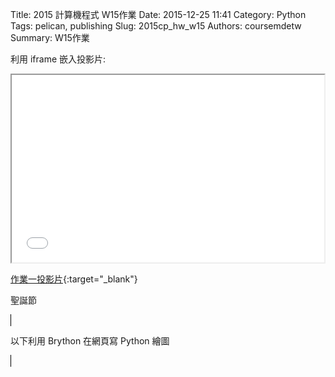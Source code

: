 Title: 2015 計算機程式 W15作業
Date: 2015-12-25 11:41
Category: Python
Tags: pelican, publishing
Slug: 2015cp_hw_w15
Authors: coursemdetw
Summary: W15作業

利用 iframe 嵌入投影片:

<iframe src="40423107_cp_w15_p.html" width="500" height="300"></iframe>

[作業一投影片](40423107_cp_w15_p.html){:target="_blank"}

<p>聖誕節</p>
<!DOCTYPE html>
<html>
<body>

<canvas id="myCanvas" width="500" height="500" style="border:1px solid #000000;">

<div class="entry-content"><p>以下利用 Brython 在網頁寫 Python 繪圖</p> 
<!-- 導入 brython_dist.js --> 

<script type="text/javascript" src="js/Brython3.2.3-20151122-082712/brython.js"></script> 

<!-- 啟動 brython() --> 

<script> 
window.onload=function(){ 
brython(1); 
} 
</script> 

<!-- 以下利用 Brython 程式執行繪圖 --> 

<canvas id="plotarea" width="500" height="500"></canvas> 

<script type="text/python3"> 
# 導入 doc 
from browser import document as doc 
import math 

# 準備繪圖畫布 
canvas = doc["plotarea"] 
ctx = canvas.getContext("2d") 

# 開始畫直線 

ctx.beginPath() 
ctx.lineWidth = 10 
ctx.moveTo(200,400) 
ctx.lineTo(200,320 ) 
ctx.strokeStyle = "#006000" 
ctx.stroke() 

ctx.beginPath() 
ctx.lineWidth = 10 
ctx.moveTo(200, 400) 
ctx.lineTo(240,400 ) 
ctx.strokeStyle = "#006000" 
ctx.stroke() 

ctx.beginPath() 
ctx.lineWidth = 10 
ctx.moveTo(240, 400) 
ctx.lineTo(240,320) 
ctx.strokeStyle = "#006000" 
ctx.stroke() 

ctx.beginPath() 
ctx.lineWidth = 10 
ctx.moveTo(80,320) 
ctx.lineTo(360,320 ) 
ctx.strokeStyle = "#006000" 
ctx.stroke() 

ctx.beginPath() 
ctx.lineWidth = 10 
ctx.moveTo(80,320) 
ctx.lineTo(160,240 ) 
ctx.strokeStyle = "#006000" 
ctx.stroke() 

ctx.beginPath() 
ctx.lineWidth = 10 
ctx.moveTo(360,320) 
ctx.lineTo(280,240 ) 
ctx.strokeStyle = "#006000" 
ctx.stroke() 

ctx.beginPath() 
ctx.lineWidth = 10 
ctx.moveTo(120,240) 
ctx.lineTo(160,240 ) 
ctx.strokeStyle = "#006000" 
ctx.stroke() 

ctx.beginPath() 
ctx.lineWidth = 10 
ctx.moveTo(280,240) 
ctx.lineTo(320,240 ) 
ctx.strokeStyle = "#006000" 
ctx.stroke() 

ctx.beginPath() 
ctx.lineWidth = 10 
ctx.moveTo(120,240) 
ctx.lineTo(200,160 ) 
ctx.strokeStyle = "#006000" 
ctx.stroke() 

ctx.beginPath() 
ctx.lineWidth = 10 
ctx.moveTo(320,240) 
ctx.lineTo(240,160 ) 
ctx.strokeStyle = "#006000" 
ctx.stroke() 

ctx.beginPath() 
ctx.lineWidth = 10 
ctx.moveTo(160,160) 
ctx.lineTo(200,160 ) 
ctx.strokeStyle = "#006000" 
ctx.stroke() 

ctx.beginPath() 
ctx.lineWidth = 10 
ctx.moveTo(240,160) 
ctx.lineTo(280,160 ) 
ctx.strokeStyle = "#006000" 
ctx.stroke() 

ctx.beginPath() 
ctx.lineWidth = 10 
ctx.moveTo(160,160) 
ctx.lineTo(220,80 ) 
ctx.strokeStyle = "#006000" 
ctx.stroke() 

ctx.beginPath() 
ctx.lineWidth = 10 
ctx.moveTo(280,160) 
ctx.lineTo(220,80 ) 
ctx.strokeStyle = "#006000" 
ctx.stroke() 

ctx.beginPath() 
ctx.lineWidth = 10 
ctx.moveTo(200,120) 
ctx.lineTo(220,40 ) 
ctx.strokeStyle = "#FFFF37" 
ctx.stroke() 

ctx.beginPath() 
ctx.lineWidth = 10 
ctx.moveTo(220,40) 
ctx.lineTo(260,120 ) 
ctx.strokeStyle = "#FFFF37" 
ctx.stroke() 

ctx.beginPath() 
ctx.lineWidth = 10 
ctx.moveTo(260,120) 
ctx.lineTo(180,70 ) 
ctx.strokeStyle = "#FFFF37" 
ctx.stroke() 

ctx.beginPath() 
ctx.lineWidth = 10 
ctx.moveTo(180,70) 
ctx.lineTo(270,70 ) 
ctx.moveTo(270,70) 
ctx.lineTo(200,120 ) 
ctx.strokeStyle = "#FFFF37" 
ctx.stroke() 
</script></div>
</script>
